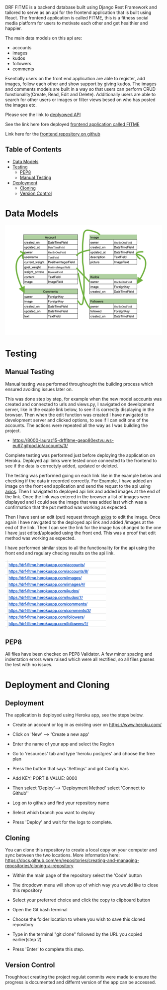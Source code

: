 
DRF FITME is a backend database built using Django Rest Framework and tailored to serve as an api for the frontend application that is built using React.
The frontend application is called FITME, this is a fitness social media platform for users to motivate each other and get healthier and happier.

The main data models on this api are:

- accounts
- images
- kudos
- followers
- comments

Esentially users on the front end application are able to register, add images, follow each other and show support by giving kudos. The images and comments models are built in a way so that users can perform CRUD funstionality(Create, Read, Edit and Delete).
Additionally users are able to search for other users or images or filter views besed on who has posted the images etc.

Please see the link to [deplyowed API](https://drf-api-sa31.onrender.com/)

See the link here fore deployed [frontend application called FITME](https://react-fitme.herokuapp.com/)

Link here for the [frontend repository on github](https://react-fitme.onrender.com)


## Table of Contents

+ [Data Models](#data-models "Data Models")
+ [Testing](#testing "Testing")
  + [PEP8](#pep-8 "PEP8")
  + [Manual Testing](#manual-testing "Manual Testing")
+ [Deployment](#deployment "Deployment")
  + [Cloning](#cloning "Cloning")
  + [Version Control](#version-control "Version Control")

# Data Models

![Data Models](assets/readme/data-model.png)


# Testing

## Manual Testing

Manual testing was performed throughought the building process which ensured avoiding issues later on. 

This was done step by step, for example when the new model accounts was created and connected to urls and views.py, I navigated on development server, like in the exaple link below, to see if is correctly displaying in the browser. Then when the edit function was created I have navigated to development server and clicked options, to see if I can edit one of the accounts.
 The actions were repeated all the way as I was building the project.

- https://8000-lauraz15-drffitme-geap80extvu.ws-eu67.gitpod.io/accounts/3/

Complete testing was performed just before deploying the application on Heroku.
Deployed api links were tested once connected to the frontend to see if the data is correctyly added, updated or deleted.

The testing was performed going on each link like in the example below and checking if the data ir recorded correctly.
For Example, I have added an image on the front end application and send the requst to the api using [axios](https://axios-http.com/docs/intro).
Then I navigated to deployed api link and added images at the end of the link. Once the link was entered in the browser a list of images were displayed and I could see the image that was added last which was a confirmation that the put method was working as expected. 

Then I have sent an edit (put) request through [axios](https://axios-http.com/docs/intro) to edit the image. Once again I have navigated to the deployed api link and added /images at the end of the link. Then I can see the link for the image has changed to the one I have just edited/uploaded using the front end. This was a proof that edit method was working as expected.

I have performed similar steps to all the functionality for the api using the front end and regulary checing results on the api link.

![Testing links example](assets/readme/link-drf.png)

## PEP8

All files have been checkec on PEP8 Validator.
A few minor spacing and indentation errors were raised which were all rectified, so all files passes the test with no issues.

# Deployment and Cloning 

## Deployment 

The application is deployed using Heroku app, see the steps below. 

- Create an account or log in as existing user on https://www.heroku.com/ 

- Click on 'New' --> 'Create a new app' 

- Enter the name of your app and select the Region 

- Go to 'resources' tab and type 'heroku postgres' and choose the free plan 

- Press the button that says 'Settings' and got Config Vars 

- Add KEY: PORT & VALUE: 8000 

- Then select 'Deploy'--> 'Deployment Method' select 'Connect to Github'' 
 

- Log on to github and find your repository name 

- Select which branch you want to deploy 

- Press 'Deploy' and wait for the logs to complete. 

 

## Cloning 

You can clone this repository to create a local copy on your computer and sync between the two locations. More information here: https://docs.github.com/en/repositories/creating-and-managing-repositories/cloning-a-repository 

 

- Within the main page of the repository select the 'Code' button  

- The dropdown menu will show up of which way you would like to close this repository 

- Select your preferred choice and click the copy to clipboard button 

- Open the Git bash terminal 

- Choose the folder location to where you wish to save this cloned repository 

- Type in the terminal "git clone" followed by the URL you copied earlier(step 2) 

- Press 'Enter' to complete this step. 

## Version Control 

Troughhout creating the project regulat commits were made to ensure the progress is documented and differnt version of the app can be accessed.
